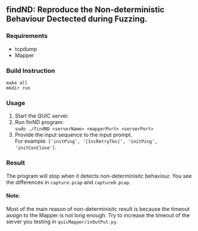 ## findND: Reproduce the Non-deterministic Behaviour Dectected during Fuzzing.

### Requirements
- tcpdump
- Mapper

### Build Instruction
```make all``` <br/>
```mkdir run```

### Usage
1) Start the QUIC server.
2) Run finND program: <br/> ```sudo ./findND <serverName> <mapperPort> <serverPort>```
3) Provide the input sequence to the input prompt. <br/> For example: ```['initPing', '[IncRetryTkn]', 'initPing', 'initConClose']```.

### Result
The program will stop when it detects non-determinisitc behaviour. You see the differences in ```capture.pcap``` and ```capture0.pcap```.

#### Note: 
Most of the main reason of non-determinisitc result is because the timeout assign to the Mapper is not long enough. Try to increase the timeout of the server you testing in ```quicMapper/inOutPut.py```.
